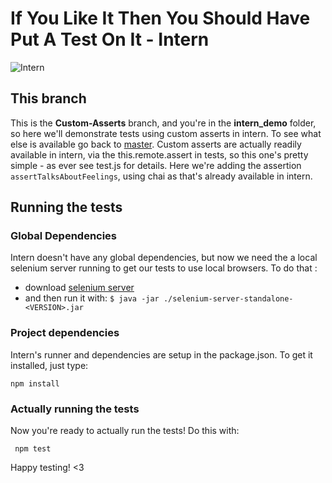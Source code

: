 # If You Like It Then You Should Have Put A Test On It - Intern

![Intern](https://avatars0.githubusercontent.com/u/3977877?s=160)

## This branch
This is the **Custom-Asserts** branch, and you're in the **intern_demo** folder, so here we'll demonstrate tests using custom asserts in intern. To see what else is available go back to [master](https://github.com/vikki/if-you-like-it-then-you-should-have-put-a-test-on-it/tree/master).
Custom asserts are actually readily available in intern, via the this.remote.assert in tests, so this one's pretty simple - as ever see test.js for details.
Here we're adding the assertion `assertTalksAboutFeelings`, using chai as that's already available in intern.

## Running the tests
### Global Dependencies
Intern doesn't have any global dependencies, but now we need the a local selenium server running to get our tests to use local browsers. To do that :

- download [selenium server](http://docs.seleniumhq.org/download/)
- and then run it with: `$ java -jar ./selenium-server-standalone-<VERSION>.jar`

### Project dependencies
Intern's runner and dependencies are setup in the package.json. To get it installed, just type:

    npm install

### Actually running the tests
Now you're ready to actually run the tests! Do this with:

     npm test

Happy testing! <3